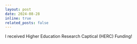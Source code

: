 ```yaml
---
layout: post
date: 2024-08-28
inline: true
related_posts: false
---
```


I received Higher Education Research Captical (HERC) Funding!
